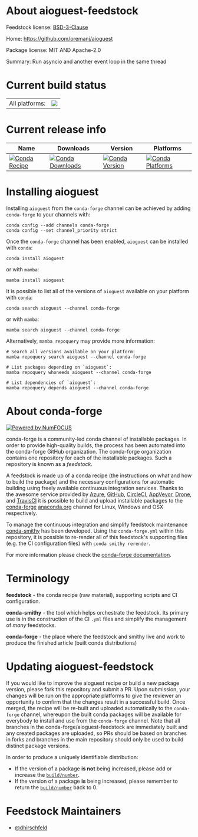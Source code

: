 About aioguest-feedstock
========================

Feedstock license: [BSD-3-Clause](https://github.com/conda-forge/aioguest-feedstock/blob/main/LICENSE.txt)

Home: https://github.com/oremanj/aioguest

Package license: MIT AND Apache-2.0

Summary: Run asyncio and another event loop in the same thread

Current build status
====================


<table><tr><td>All platforms:</td>
    <td>
      <a href="https://dev.azure.com/conda-forge/feedstock-builds/_build/latest?definitionId=19768&branchName=main">
        <img src="https://dev.azure.com/conda-forge/feedstock-builds/_apis/build/status/aioguest-feedstock?branchName=main">
      </a>
    </td>
  </tr>
</table>

Current release info
====================

| Name | Downloads | Version | Platforms |
| --- | --- | --- | --- |
| [![Conda Recipe](https://img.shields.io/badge/recipe-aioguest-green.svg)](https://anaconda.org/conda-forge/aioguest) | [![Conda Downloads](https://img.shields.io/conda/dn/conda-forge/aioguest.svg)](https://anaconda.org/conda-forge/aioguest) | [![Conda Version](https://img.shields.io/conda/vn/conda-forge/aioguest.svg)](https://anaconda.org/conda-forge/aioguest) | [![Conda Platforms](https://img.shields.io/conda/pn/conda-forge/aioguest.svg)](https://anaconda.org/conda-forge/aioguest) |

Installing aioguest
===================

Installing `aioguest` from the `conda-forge` channel can be achieved by adding `conda-forge` to your channels with:

```
conda config --add channels conda-forge
conda config --set channel_priority strict
```

Once the `conda-forge` channel has been enabled, `aioguest` can be installed with `conda`:

```
conda install aioguest
```

or with `mamba`:

```
mamba install aioguest
```

It is possible to list all of the versions of `aioguest` available on your platform with `conda`:

```
conda search aioguest --channel conda-forge
```

or with `mamba`:

```
mamba search aioguest --channel conda-forge
```

Alternatively, `mamba repoquery` may provide more information:

```
# Search all versions available on your platform:
mamba repoquery search aioguest --channel conda-forge

# List packages depending on `aioguest`:
mamba repoquery whoneeds aioguest --channel conda-forge

# List dependencies of `aioguest`:
mamba repoquery depends aioguest --channel conda-forge
```


About conda-forge
=================

[![Powered by
NumFOCUS](https://img.shields.io/badge/powered%20by-NumFOCUS-orange.svg?style=flat&colorA=E1523D&colorB=007D8A)](https://numfocus.org)

conda-forge is a community-led conda channel of installable packages.
In order to provide high-quality builds, the process has been automated into the
conda-forge GitHub organization. The conda-forge organization contains one repository
for each of the installable packages. Such a repository is known as a *feedstock*.

A feedstock is made up of a conda recipe (the instructions on what and how to build
the package) and the necessary configurations for automatic building using freely
available continuous integration services. Thanks to the awesome service provided by
[Azure](https://azure.microsoft.com/en-us/services/devops/), [GitHub](https://github.com/),
[CircleCI](https://circleci.com/), [AppVeyor](https://www.appveyor.com/),
[Drone](https://cloud.drone.io/welcome), and [TravisCI](https://travis-ci.com/)
it is possible to build and upload installable packages to the
[conda-forge](https://anaconda.org/conda-forge) [anaconda.org](https://anaconda.org/)
channel for Linux, Windows and OSX respectively.

To manage the continuous integration and simplify feedstock maintenance
[conda-smithy](https://github.com/conda-forge/conda-smithy) has been developed.
Using the ``conda-forge.yml`` within this repository, it is possible to re-render all of
this feedstock's supporting files (e.g. the CI configuration files) with ``conda smithy rerender``.

For more information please check the [conda-forge documentation](https://conda-forge.org/docs/).

Terminology
===========

**feedstock** - the conda recipe (raw material), supporting scripts and CI configuration.

**conda-smithy** - the tool which helps orchestrate the feedstock.
                   Its primary use is in the construction of the CI ``.yml`` files
                   and simplify the management of *many* feedstocks.

**conda-forge** - the place where the feedstock and smithy live and work to
                  produce the finished article (built conda distributions)


Updating aioguest-feedstock
===========================

If you would like to improve the aioguest recipe or build a new
package version, please fork this repository and submit a PR. Upon submission,
your changes will be run on the appropriate platforms to give the reviewer an
opportunity to confirm that the changes result in a successful build. Once
merged, the recipe will be re-built and uploaded automatically to the
`conda-forge` channel, whereupon the built conda packages will be available for
everybody to install and use from the `conda-forge` channel.
Note that all branches in the conda-forge/aioguest-feedstock are
immediately built and any created packages are uploaded, so PRs should be based
on branches in forks and branches in the main repository should only be used to
build distinct package versions.

In order to produce a uniquely identifiable distribution:
 * If the version of a package **is not** being increased, please add or increase
   the [``build/number``](https://docs.conda.io/projects/conda-build/en/latest/resources/define-metadata.html#build-number-and-string).
 * If the version of a package **is** being increased, please remember to return
   the [``build/number``](https://docs.conda.io/projects/conda-build/en/latest/resources/define-metadata.html#build-number-and-string)
   back to 0.

Feedstock Maintainers
=====================

* [@dhirschfeld](https://github.com/dhirschfeld/)

